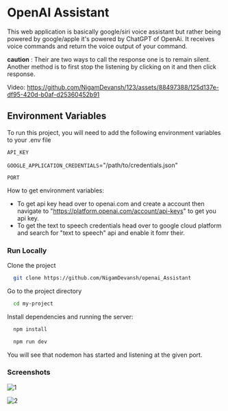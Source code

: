
# OpenAI Assistant
 
 This web application is basically google/siri voice assistant but rather being powered by google/apple it's powered by ChatGPT of OpenAi. It receives voice commands and return the voice output of your command.

**caution** : Their are two ways to call the response one is to remain silent. Another method is to first stop the listening by clicking on it and then click response.

Video:
https://github.com/NigamDevansh/123/assets/88497388/125d137e-df95-420d-b0af-d25360452b91


## Environment Variables

To run this project, you will need to add the following environment variables to your .env file

`API_KEY`

`GOOGLE_APPLICATION_CREDENTIALS`="/path/to/credentials.json"

`PORT`

How to get environment variables:
- To get api key head over to openai.com and create a account then navigate to "https://platform.openai.com/account/api-keys" to get you api key.
- To get the text to speech credentials head over to google cloud platform and search for "text to speech" api and enable it fomr their.

### Run Locally

Clone the project

```bash
  git clone https://github.com/NigamDevansh/openai_Assistant
```

Go to the project directory

```bash
  cd my-project
```

Install dependencies and running the server:

```bash
  npm install
```
```bash
  npm run dev
```

You will see that nodemon has started and listening at the given port.



### Screenshots

![1](https://github.com/NigamDevansh/Community-api/assets/88497388/446f488c-38c5-412a-aa62-b9960efcfacf)

![2](https://github.com/NigamDevansh/Community-api/assets/88497388/8878e5d9-d31f-4b90-8cc3-24094c3a5864)


